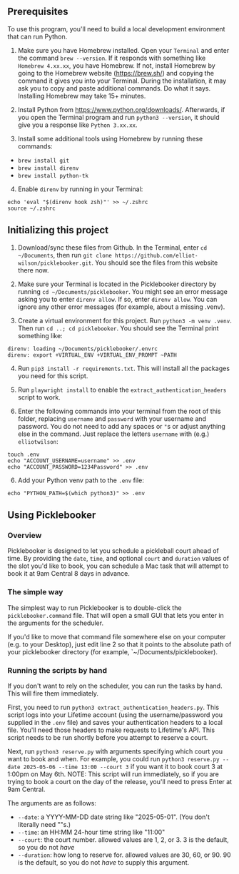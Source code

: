 ## Prerequisites

To use this program, you'll need to build a local development environment that can run Python.

1. Make sure you have Homebrew installed. Open your `Terminal` and enter the command `brew --version`. If it responds with something like `Homebrew 4.xx.xx`, you have Homebrew. If not, install Homebrew by going to the Homebrew website (https://brew.sh/) and copying the command it gives you into your Terminal. During the installation, it may ask you to copy and paste additional commands. Do what it says. Installing Homebrew may take 15+ minutes.

2. Install Python from https://www.python.org/downloads/. Afterwards, if you open the Terminal program and run `python3 --version`, it should give you a response like `Python 3.xx.xx`.

3. Install some additional tools using Homebrew by running these commands:

- `brew install git`
- `brew install direnv`
- `brew install python-tk`

4. Enable `direnv` by running in your Terminal:

```
echo 'eval "$(direnv hook zsh)"' >> ~/.zshrc
source ~/.zshrc
```

## Initializing this project

1. Download/sync these files from Github. In the Terminal, enter `cd ~/Documents`, then run `git clone https://github.com/elliot-wilson/picklebooker.git`. You should see the files from this website there now.

2. Make sure your Terminal is located in the Picklebooker directory by running `cd ~/Documents/picklebooker`. You might see an error message asking you to enter `direnv allow`. If so, enter `direnv allow`. You can ignore any other error messages (for example, about a missing .venv).

3. Create a virtual environment for this project. Run `python3 -m venv .venv`. Then run `cd ..; cd picklebooker`. You should see the Terminal print something like:

```
direnv: loading ~/Documents/picklebooker/.envrc
direnv: export +VIRTUAL_ENV +VIRTUAL_ENV_PROMPT ~PATH
```

4. Run `pip3 install -r requirements.txt`. This will install all the packages you need for this script.

5. Run `playwright install` to enable the `extract_authentication_headers` script to work.

6. Enter the following commands into your terminal from the root of this folder, replacing `username` and `password` with your username and password. You do not need to add any spaces or `"`s or adjust anything else in the command. Just replace the letters `username` with (e.g.) `elliotwilson`:

```
touch .env
echo "ACCOUNT_USERNAME=username" >> .env
echo "ACCOUNT_PASSWORD=1234Password" >> .env
```

6. Add your Python venv path to the `.env` file:

```
echo "PYTHON_PATH=$(which python3)" >> .env
```

## Using Picklebooker

### Overview

Picklebooker is designed to let you schedule a pickleball court ahead of time. By providing the `date`, `time`, and optional `court` and `duration` values of the slot you'd like to book, you can schedule a Mac task that will attempt to book it at 9am Central 8 days in advance.

### The simple way

The simplest way to run Picklebooker is to double-click the `picklebooker.command` file. That will open a small GUI that lets you enter in the arguments for the scheduler.

If you'd like to move that command file somewhere else on your computer (e.g. to your Desktop), just edit line 2 so that it points to the absolute path of your picklebooker directory (for example, `~/Documents/picklebooker).

### Running the scripts by hand

If you don't want to rely on the scheduler, you can run the tasks by hand. This will fire them immediately.

First, you need to run `python3 extract_authentication_headers.py`. This script logs into your Lifetime account (using the username/password you supplied in the `.env` file) and saves your authentication headers to a local file. You'll need those headers to make requests to Lifetime's API. This script needs to be run shortly before you attempt to reserve a court.

Next, run `python3 reserve.py` with arguments specifying which court you want to book and when. For example, you could run `python3 reserve.py --date 2025-05-06 --time 13:00 --court 3` if you want it to book court 3 at 1:00pm on May 6th. NOTE: This script will run immediately, so if you are trying to book a court on the day of the release, you'll need to press Enter at 9am Central.

The arguments are as follows:

- `--date`: a YYYY-MM-DD date string like "2025-05-01". (You don't literally need ""s.)
- `--time`: an HH:MM 24-hour time string like "11:00"
- `--court`: the court number. allowed values are 1, 2, or 3. 3 is the default, so you do not _have_
- `--duration`: how long to reserve for. allowed values are 30, 60, or 90. 90 is the default, so you do not _have_ to supply this argument.
